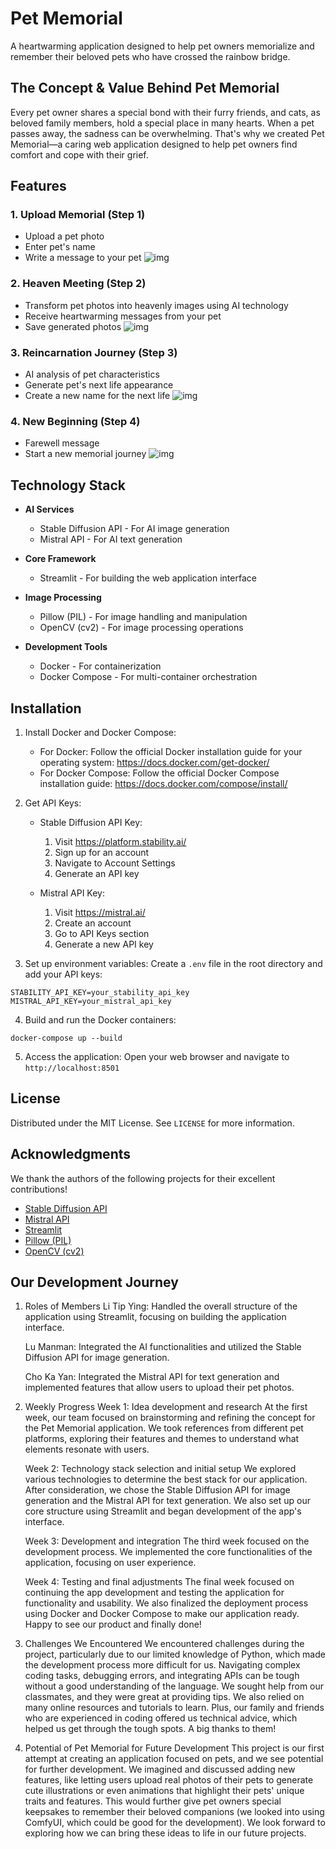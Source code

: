 # Pet Memorial

A heartwarming application designed to help pet owners memorialize and remember their beloved pets who have crossed the rainbow bridge.

## The Concept & Value Behind Pet Memorial
Every pet owner shares a special bond with their furry friends, and cats, as beloved family members, hold a special place in many hearts. When a pet passes away, the sadness can be overwhelming. That's why we created Pet Memorial—a caring web application designed to help pet owners find comfort and cope with their grief.

## Features

### 1. Upload Memorial (Step 1)
- Upload a pet photo
- Enter pet's name
- Write a message to your pet
![img](https://github.com/litipying/memorialPet/blob/main/1/2.png)

### 2. Heaven Meeting (Step 2)
- Transform pet photos into heavenly images using AI technology
- Receive heartwarming messages from your pet
- Save generated photos
![img](https://github.com/litipying/memorialPet/blob/main/1/3.png)

### 3. Reincarnation Journey (Step 3)
- AI analysis of pet characteristics
- Generate pet's next life appearance
- Create a new name for the next life
![img](https://github.com/litipying/memorialPet/blob/main/1/4.png)

### 4. New Beginning (Step 4)
- Farewell message
- Start a new memorial journey
![img](https://github.com/litipying/memorialPet/blob/main/1/5.png)

## Technology Stack

- **AI Services**
  - Stable Diffusion API - For AI image generation
  - Mistral API - For AI text generation

- **Core Framework**
  - Streamlit - For building the web application interface

- **Image Processing**
  - Pillow (PIL) - For image handling and manipulation
  - OpenCV (cv2) - For image processing operations

- **Development Tools**
  - Docker - For containerization
  - Docker Compose - For multi-container orchestration

## Installation

1. Install Docker and Docker Compose:
   - For Docker: Follow the official Docker installation guide for your operating system:
     https://docs.docker.com/get-docker/
   - For Docker Compose: Follow the official Docker Compose installation guide:
     https://docs.docker.com/compose/install/

2. Get API Keys:
   - Stable Diffusion API Key:
     1. Visit https://platform.stability.ai/
     2. Sign up for an account
     3. Navigate to Account Settings
     4. Generate an API key

   - Mistral API Key:
     1. Visit https://mistral.ai/
     2. Create an account
     3. Go to API Keys section
     4. Generate a new API key

3. Set up environment variables:
   Create a `.env` file in the root directory and add your API keys:
```
STABILITY_API_KEY=your_stability_api_key
MISTRAL_API_KEY=your_mistral_api_key
```

4. Build and run the Docker containers:
```
docker-compose up --build
```

5. Access the application:
   Open your web browser and navigate to `http://localhost:8501`

## License

Distributed under the MIT License. See `LICENSE` for more information.

## Acknowledgments
We thank the authors of the following projects for their excellent contributions!

- [Stable Diffusion API](https://platform.stability.ai/docs/api-reference)
- [Mistral API](https://console.mistral.ai/)
- [Streamlit](https://streamlit.io/)
- [Pillow (PIL)](https://pillow.readthedocs.io/en/stable/)
- [OpenCV (cv2)](https://opencv.org/)

## Our Development Journey
1. Roles of Members
   Li Tip Ying: Handled the overall structure of the application using Streamlit, focusing on building the application interface.

   Lu Manman: Integrated the AI functionalities and utilized the Stable Diffusion API for image generation. 

   Cho Ka Yan: Integrated the Mistral API for text generation and implemented features that allow users to upload their pet photos.

2. Weekly Progress
   Week 1: Idea development and research
   At the first week, our team focused on brainstorming and refining the concept for the Pet Memorial application. We took references from different pet platforms, exploring their features and themes to understand what elements resonate with users.

   Week 2: Technology stack selection and initial setup
   We explored various technologies to determine the best stack for our application. After consideration, we chose the Stable Diffusion API for image generation and the Mistral API for text generation. We also set up our core structure using Streamlit and began development of the app's interface.

   Week 3: Development and integration
   The third week focused on the development process. We implemented the core functionalities of the application, focusing on user experience.

   Week 4: Testing and final adjustments
   The final week focused on continuing the app development and testing the application for functionality and usability. We also finalized the deployment process using Docker and Docker Compose to make our application ready. Happy to see our product and finally done!

3. Challenges We Encountered
   We encountered challenges during the project, particularly due to our limited knowledge of Python, which made the development process more difficult for us. Navigating complex coding tasks, debugging errors, and integrating APIs can be tough without a good understanding of the language. We sought help from our classmates, and they were great at providing tips. We also relied on many online resources and tutorials to learn. Plus, our family and friends who are experienced in coding offered us technical advice, which helped us get through the tough spots. A big thanks to them!

4. Potential of Pet Memorial for Future Development
   This project is our first attempt at creating an application focused on pets, and we see potential for further development. We imagined and discussed adding new features, like letting users upload real photos of their pets to generate cute illustrations or even animations that highlight their pets' unique traits and features. This would further give pet owners special keepsakes to remember their beloved companions (we looked into using ComfyUI, which could be good for the development). We look forward to exploring how we can bring these ideas to life in our future projects.